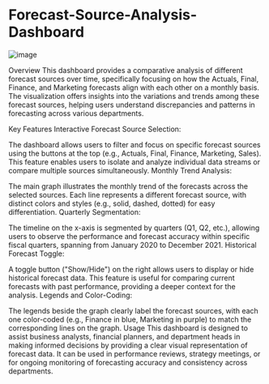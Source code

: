 # Forecast-Source-Analysis-Dashboard
![image](https://github.com/user-attachments/assets/ed2e43f0-f704-4f78-8ab2-344b702e74f9)

Overview
This dashboard provides a comparative analysis of different forecast sources over time, specifically focusing on how the Actuals, Final, Finance, and Marketing forecasts align with each other on a monthly basis. The visualization offers insights into the variations and trends among these forecast sources, helping users understand discrepancies and patterns in forecasting across various departments.

Key Features
Interactive Forecast Source Selection:

The dashboard allows users to filter and focus on specific forecast sources using the buttons at the top (e.g., Actuals, Final, Finance, Marketing, Sales). This feature enables users to isolate and analyze individual data streams or compare multiple sources simultaneously.
Monthly Trend Analysis:

The main graph illustrates the monthly trend of the forecasts across the selected sources. Each line represents a different forecast source, with distinct colors and styles (e.g., solid, dashed, dotted) for easy differentiation.
Quarterly Segmentation:

The timeline on the x-axis is segmented by quarters (Q1, Q2, etc.), allowing users to observe the performance and forecast accuracy within specific fiscal quarters, spanning from January 2020 to December 2021.
Historical Forecast Toggle:

A toggle button ("Show/Hide") on the right allows users to display or hide historical forecast data. This feature is useful for comparing current forecasts with past performance, providing a deeper context for the analysis.
Legends and Color-Coding:

The legends beside the graph clearly label the forecast sources, with each one color-coded (e.g., Finance in blue, Marketing in purple) to match the corresponding lines on the graph.
Usage
This dashboard is designed to assist business analysts, financial planners, and department heads in making informed decisions by providing a clear visual representation of forecast data. It can be used in performance reviews, strategy meetings, or for ongoing monitoring of forecasting accuracy and consistency across departments.

